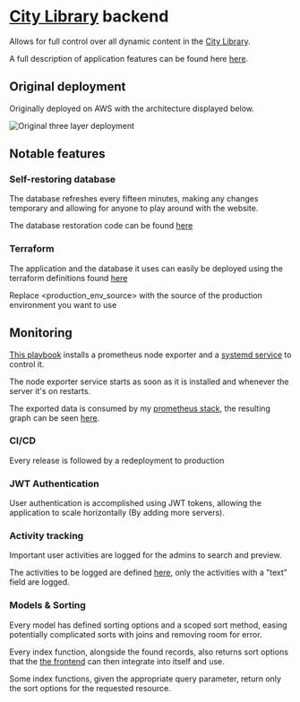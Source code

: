 # [City Library](https://library.techbabette.com/) backend

Allows for full control over all dynamic content in the [City Library](https://library.techbabette.com).

A full description of application features can be found here [here](https://dszkzv3o6c2jj.cloudfront.net/documentation.pdf).

## Original deployment

Originally deployed on AWS with the architecture displayed below.

![Original three layer deployment](https://i.imgur.com/UPA5tK6.png "Original deployment")

## Notable features

### Self-restoring database

The database refreshes every fifteen minutes, making any changes temporary and allowing for anyone to play around with the website.

The database restoration code can be found [here](https://github.com/techbabette/libraryBackend/blob/dev/database-loader/main.py)

### Terraform

The application and the database it uses can easily be deployed using the terraform definitions found [here](https://github.com/techbabette/libraryBackend/blob/dev/.tf.example)

Replace <production_env_source> with the source of the production environment you want to use

## Monitoring

[This playbook](https://github.com/techbabette/libraryBackend/blob/dev/playbooks/install_prometheus_exporter.yml) installs a prometheus node exporter and a [systemd service](https://github.com/techbabette/libraryBackend/blob/dev/playbooks/templates/nodeexporter.service) to control it.

The node exporter service starts as soon as it is installed and whenever the server it's on restarts.

The exported data is consumed by my [prometheus stack](https://github.com/techbabette/MonitoringStack), the resulting graph can be seen [here](https://monitor.techbabette.com/d/rYdddlPWk/node-exporter-full?orgId=1&refresh=1m).

### CI/CD

Every release is followed by a redeployment to production

### JWT Authentication

User authentication is accomplished using JWT tokens, allowing the application to scale horizontally (By adding more servers).

### Activity tracking

Important user activities are logged for the admins to search and preview.

The activities to be logged are defined [here](https://github.com/techbabette/libraryBackend/blob/dev/application/storage/json/routeMap.json), only the activities with a "text" field are logged.

### Models & Sorting

Every model has defined sorting options and a scoped sort method, easing potentially complicated sorts with joins and removing room for error.

Every index function, alongside the found records, also returns sort options that the [the frontend](https://github.com/techbabette/LibraryFrontend) can then integrate into itself and use.

Some index functions, given the appropriate query parameter, return only the sort options for the requested resource.
